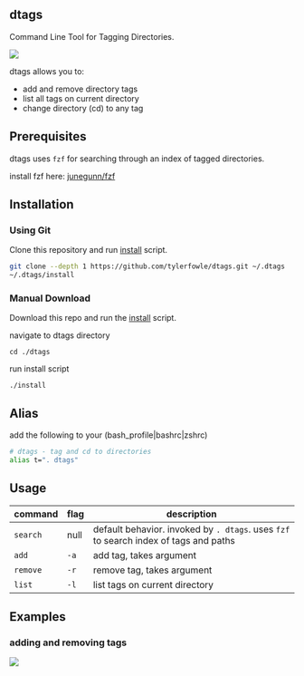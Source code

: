 dtags
-----

Command Line Tool for Tagging Directories.

![](https://raw.github.com/tylerfowle/i/master/dtags-example.gif)

dtags allows you to:
* add and remove directory tags
* list all tags on current directory
* change directory (cd) to any tag


Prerequisites
-------------

dtags uses `fzf` for searching through an index of tagged directories.

install fzf here:
[junegunn/fzf](https://github.com/junegunn/fzf)



Installation
------------

### Using Git

Clone this repository and run
[install](https://github.com/tylerfowle/dtags/blob/master/install) script.

```sh
git clone --depth 1 https://github.com/tylerfowle/dtags.git ~/.dtags
~/.dtags/install
```

### Manual Download
Download this repo and run the
[install](https://github.com/tylerfowle/dtags/blob/master/install) script.

navigate to dtags directory
```
cd ./dtags
```
run install script
```
./install
```

Alias
-----

add the following to your (bash_profile|bashrc|zshrc)

```sh
# dtags - tag and cd to directories
alias t=". dtags"
```


Usage
-----

| command  | flag | description                    |
|----------|------|--------------------------------|
| `search` | null | default behavior. invoked by `. dtags`. uses `fzf` to search index of tags and paths  |
| `add`    | `-a` | add tag, takes argument        |
| `remove` | `-r` | remove tag, takes argument     |
| `list`   | `-l` | list tags on current directory |


Examples
--------

### adding and removing tags

![](https://raw.github.com/tylerfowle/i/master/dtags-addremove.gif)
